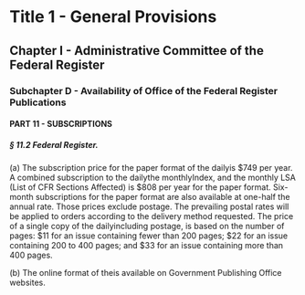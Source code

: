 
# Title 1 - General Provisions
## Chapter I - Administrative Committee of the Federal Register
### Subchapter D - Availability of Office of the Federal Register Publications
#### PART 11 - SUBSCRIPTIONS
##### § 11.2 Federal Register.

(a) The subscription price for the paper format of the dailyis $749 per year. A combined subscription to the dailythe monthlyIndex, and the monthly LSA (List of CFR Sections Affected) is $808 per year for the paper format. Six-month subscriptions for the paper format are also available at one-half the annual rate. Those prices exclude postage. The prevailing postal rates will be applied to orders according to the delivery method requested. The price of a single copy of the dailyincluding postage, is based on the number of pages: $11 for an issue containing fewer than 200 pages; $22 for an issue containing 200 to 400 pages; and $33 for an issue containing more than 400 pages.

(b) The online format of theis available on Government Publishing Office websites.
